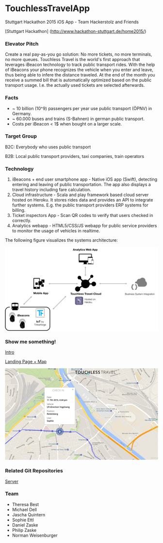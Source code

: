 # TouchlessTravelApp
Stuttgart Hackathon 2015 iOS App - Team Hackerstolz and Friends

[Stuttgart Hackathon] (http://www.hackathon-stuttgart.de/home2015/)

### Elevator Pitch
Create a real pay-as-you go solution: No more tickets, no more terminals, no more queues.
Touchless Travel is the world's first approach that leverages iBeacon technology to track public transport rides. 
With the help of iBeacons your phone recognizes the vehicle when you enter and leave, thus being able to infere the distance traveled.
At the end of the month you receive a summed bill that is automatically optimized based on the 
public transport usage. I.e. the actually used tickets are selected afterwards.

### Facts

- ~ 10 billion (10^9) passengers per year use public transport (ÖPNV) in Germany.
- ~ 60.000 buses and trains (S-Bahnen) in german public transport.
- Costs per iBeacon < 1$ when bought on a larger scale.


### Target Group

B2C: Everybody who uses public transport

B2B: Local public transport providers, taxi companies, train operators


### Technology 

1. iBeacons + end user smartphone app - Native iOS app (Swift), detecting entering and leaving of public transportation. The app also displays a travel history including fare calculation.
2. Cloud infrastructure - Scala and play framework based cloud server hosted on Heroku. It stores rides data and provides an API to integrate further systems. E.g. the public transport providers ERP systems for billing.
3. Ticket inspectors App - Scan QR codes to verify that users checked in correctly.
4. Analytics webapp - HTML5/CSS/JS webapp for public service providers to monitor the usage of vehicles in realtime.

The following figure visualizes the systems architecture:

![architecture](/readme_images/architecture.png)


### Show me something!

[Intro](https://touchless-travel.herokuapp.com/webapp/intro.html)

[Landing Page + Map](http://touchless-travel.herokuapp.com/webapp/index.html)

![screenshot](/readme_images/screenshot.png)


### Related Git Repositories

[Server](https://github.com/hackerstolz/touchless-travel/)


### Team

- Theresa Best
- Michael Dell
- Jascha Quintern
- Sophie Ettl
- Daniel Zaske
- Philip Zaske
- Norman Weisenburger
